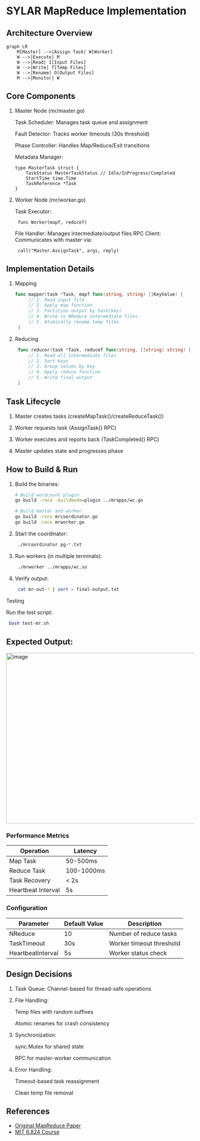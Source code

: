 # SYLAR MapReduce Implementation

## Architecture Overview

```mermaid
graph LR
    M[Master] -->|Assign Task| W[Worker]
    W -->|Execute| M
    W -->|Read| I[Input Files]
    W -->|Write| T[Temp Files]
    W -->|Rename| O[Output Files]
    M -->|Monitor| W
```

## Core Components
1. Master Node (mr/master.go)

    Task Scheduler: Manages task queue and assignment

    Fault Detector: Tracks worker timeouts (30s threshold)

    Phase Controller: Handles Map/Reduce/Exit transitions

    Metadata Manager:

    ```golang
    type MasterTask struct {
        TaskStatus MasterTaskStatus // Idle/InProgress/Completed
        StartTime time.Time
        TaskReference *Task
    }
    ```

2. Worker Node (mr/worker.go)
   
   Task Executor:
   ```golang
    func Worker(mapf, reducef)
    ```
   File Handler: Manages intermediate/output files
   RPC Client: Communicates with master via:
   ```golang
    call("Master.AssignTask", args, reply)
    ```


## Implementation Details
1. Mapping
   ```go
   func mapper(task *Task, mapf func(string, string) []KeyValue) {
        // 1. Read input file
        // 2. Apply map function
        // 3. Partition output by hash(key)
        // 4. Write to NReduce intermediate files
        // 5. Atomically rename temp files
    }
   ```
   
2. Reducing
   
   ```go
    func reducer(task *Task, reducef func(string, []string) string) {
        // 1. Read all intermediate files
        // 2. Sort keys
        // 3. Group values by key
        // 4. Apply reduce function
        // 5. Write final output
    }
   ```

## Task Lifecycle
1. Master creates tasks (createMapTask()/createReduceTask()) 

2. Worker requests task (AssignTask() RPC)

3. Worker executes and reports back (TaskCompleted() RPC)

4. Master updates state and progresses phase


## How to Build & Run
1. Build the binaries:
   
    ```bash
    # Build wordcount plugin
    go build -race -buildmode=plugin ../mrapps/wc.go
    
    # Build master and worker
    go build -race mrcoordinator.go
    go build -race mrworker.go
    ```
    
2. Start the coordinator:

   ```bash
    ./mrcoordinator pg-*.txt
    ```

3. Run workers (in multiple terminals):
   
   ```bash
    ./mrworker ../mrapps/wc.so
   ```

4. Verify output:

   ```bash
    cat mr-out-* | sort > final-output.txt
   ```

Testing

 Run the test script:
   ```bash
    bash test-mr.sh
   ```

## Expected Output:

<img width="685" height="457" alt="image" src="https://github.com/user-attachments/assets/8fecb112-2f69-4c9e-a58a-f92c7edb509b" />

### Performance Metrics

| Operation          | Latency       |
|-------------------|--------------|
| Map Task          | 50-500ms     |
| Reduce Task       | 100-1000ms   |
| Task Recovery     | < 2s         |
| Heartbeat Interval | 5s          |

### Configuration

| Parameter         | Default Value | Description               |
|------------------|---------------|--------------------------|
| NReduce          | 10            | Number of reduce tasks   |
| TaskTimeout      | 30s           | Worker timeout threshold |
| HeartbeatInterval | 5s           | Worker status check      |

## Design Decisions

1. Task Queue: Channel-based for thread-safe operations

2. File Handling:

    Temp files with random suffixes

    Atomic renames for crash consistency

3. Synchronization:

    sync.Mutex for shared state

    RPC for master-worker communication

4. Error Handling:

    Timeout-based task reassignment

    Clean temp file removal

## References

- [Original MapReduce Paper](https://research.google/pubs/pub62/)  
- [MIT 6.824 Course](https://pdos.csail.mit.edu/6.824/)
